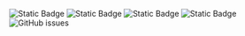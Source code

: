 ![Static Badge](https://img.shields.io/badge/blacklists-60-000000) ![Static Badge](https://img.shields.io/badge/blacklisted-2713900-cc0000) ![Static Badge](https://img.shields.io/badge/whitelisted-2244-00CC00) ![Static Badge](https://img.shields.io/badge/streaming_blacklist-28107-000000) ![GitHub issues](https://img.shields.io/github/issues/fabriziosalmi/blacklists)
